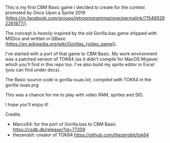 This is my first CBM Basic game I decided to create for the contest promoted by Once Upon a Sprite 2019 (https://m.facebook.com/groups/retroprogrammazione/permalink/715469292261877/).

The concept is *heavily* inspired by the old Gorilla.bas game shipped with MSDos and written in QBasic (https://en.wikipedia.org/wiki/Gorillas_(video_game)).

I've started with a port of that game to CBM Basic. My work environment was a patched version of TOK64 (as it didn't compile for MacOS Mojave) which you'll find in this repo too. I've also build my sprite editor in Excel (you can find under docs).

The Basic source code is gorilla-ouas.txt, compiled with TOK64 in the gorilla-ouas.prg

This was a chance for me to play with video RAM, sprites and SID.

I hope you'll enjoy it!


Credits
- Marco64: for the port of Gorilla.bas to CBM Basic https://csdb.dk/release/?id=77359
- thezerobit: creator of TOK64 https://github.com/thezerobit/tok64
